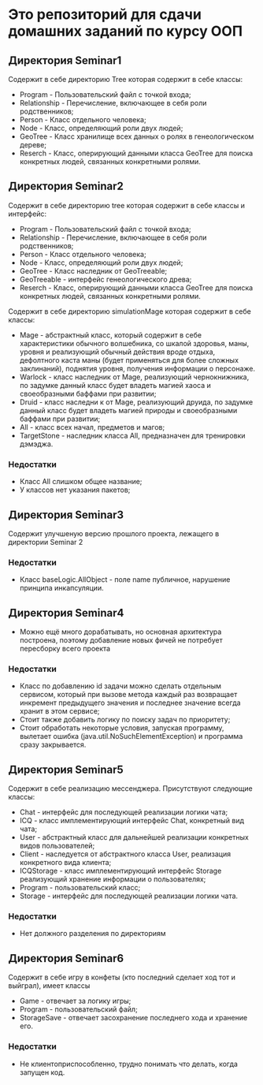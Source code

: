 # Это репозиторий для сдачи домашних заданий по курсу ООП 

## Директория Seminar1
Содержит в себе директорию Tree которая содержит в себе классы:
* Program - Пользовательский файл с точкой входа;
* Relationship - Перечисление, включающее в себя роли родственников;
* Person - Класс отдельного человека;
* Node - Класс, определяющий роли двух людей;
* GeoTree - Класс хранилище всех данных о ролях в генеологическом дереве;
* Reserch - Класс, оперирующий данными класса GeoTree для поиска конкретных людей, связанных конкретными ролями.  

## Директория Seminar2
Содержит в себе директорию tree которая содержит в себе классы и интерфейс:
* Program - Пользовательский файл с точкой входа;
* Relationship - Перечисление, включающее в себя роли родственников;
* Person - Класс отдельного человека;
* Node - Класс, определяющий роли двух людей;
* GeoTree - Класс наследник от GeoTreeable;
* GeoTreeable - интерфейс генеологического древа;
* Reserch - Класс, оперирующий данными класса GeoTree для поиска конкретных людей, связанных конкретными ролями. 

Содержит в себе директорию simulationMage которая содержит в себе классы:
* Mage - абстрактный класс, который содержит в себе характеристики обычного волшебника, со шкалой здоровья, маны, уровня и реализующий обычный действия вроде отдыха, дефолтного каста маны (будет применяться для более сложных заклинаний), поднятия уровня, получения информации о персонаже.
* Warlock - класс наследник от Mage, реализующий чернокнижника, по задумке данный класс будет владеть магией хаоса и своеобразными баффами при развитии;
* Druid - класс наследни к от Mage, реализующий друида, по задумке данный класс будет владеть магией природы и своеобразными баффами при развитии;
* All - класс всех начал, предметов и магов;
* TargetStone - наследник класса All, предназначен для тренировки дэмэджа.

### Недостатки
* Класс All слишком общее название;
* У классов нет указания пакетов;
## Директория Seminar3

Содержит улучшеную версию прошлого проекта, лежащего в директории Seminar 2

### Недостатки
* Класс baseLogic.AllObject - поле name публичное, нарушение принципа инкапсуляции.

## Директория Seminar4

* Можно ещё много дорабатывать, но основная архитектура построена, поэтому добавление новых фичей не потребует пересборку всего проекта
### Недостатки 
* Класс по добавлению id задачи можно сделать отдельным сервисом, который при вызове метода каждый раз возвращает инкремент предыдущего значения и последнее значение всегда хранит в этом сервисе;
* Стоит также добавить логику по поиску задач по приоритету;
* Стоит обработать некоторые условия, запуская программу, вылетает ошибка (java.util.NoSuchElementException) и программа сразу закрывается.

## Директория Seminar5
Содержит в себе реализацию мессенджера. Присутствуют следующие классы:
* Chat - интерфейс для последующей реализации логики чата;
* ICQ - класс имплементирующий интерфейс Chat, конкретный вид чата;
* User - абстрактный класс для дальнейшей реализации конкретных видов пользователей;
* Client - наследуется от абстрактного класса User, реализация конкретного вида клиента; 
* ICQStorage - класс имплементирующий интерфейс Storage реализующий хранение информации о пользователях;
* Program - пользовательский класс;
* Storage - интерфейс для последующей реализации логики чата.

### Недостатки 
*  Нет должного разделения по директориям

## Директория Seminar6
Содержит в себе игру в конфеты (кто последний сделает ход тот и выйграл), имеет классы
* Game - отвечает за логику игры;
* Program - пользовательский файл;
* StorageSave - отвечает засохранение последнего хода и хранение его.

### Недостатки 
* Не клиентоприспособленно, трудно понимать что делать, когда запущен код.
